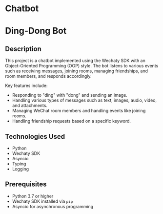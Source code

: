 # Chatbot

# Ding-Dong Bot

## Description
This project is a chatbot implemented using the Wechaty SDK with an Object-Oriented Programming (OOP) style. The bot listens to various events such as receiving messages, joining rooms, managing friendships, and room members, and responds accordingly.

Key features include:
- Responding to "ding" with "dong" and sending an image.
- Handling various types of messages such as text, images, audio, video, and attachments.
- Managing WeChat room members and handling events like joining rooms.
- Handling friendship requests based on a specific keyword.

## Technologies Used
- Python
- Wechaty SDK
- Asyncio
- Typing
- Logging

## Prerequisites
- Python 3.7 or higher
- Wechaty SDK installed via `pip`
- Asyncio for asynchronous programming

